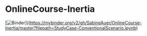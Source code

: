 # OnlineCourse-Inertia
[![Binder](https://mybinder.org/badge_logo.svg)]((https://mybinder.org/v2/gh/SabineAuer/OnlineCourse-Inertia/master?filepath=StudyCase-ConventionalScenario.ipynb)
